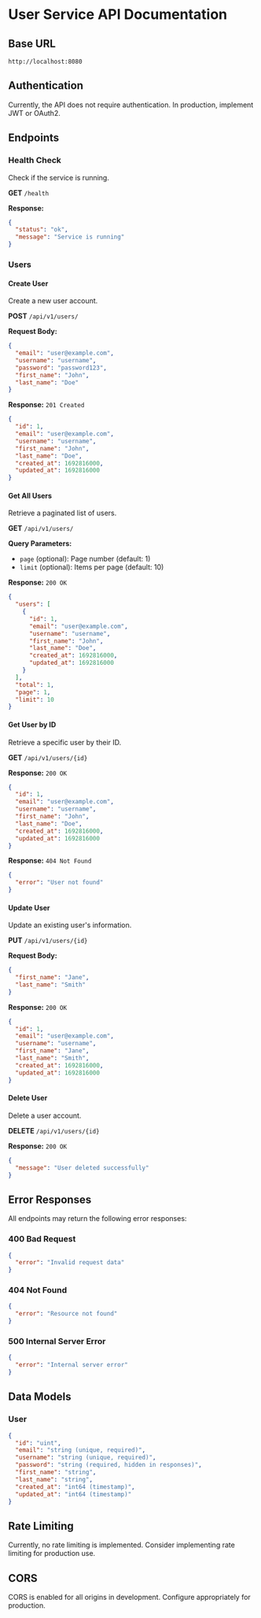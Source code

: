 # User Service API Documentation

## Base URL
```
http://localhost:8080
```

## Authentication
Currently, the API does not require authentication. In production, implement JWT or OAuth2.

## Endpoints

### Health Check
Check if the service is running.

**GET** `/health`

**Response:**
```json
{
  "status": "ok",
  "message": "Service is running"
}
```

### Users

#### Create User
Create a new user account.

**POST** `/api/v1/users/`

**Request Body:**
```json
{
  "email": "user@example.com",
  "username": "username",
  "password": "password123",
  "first_name": "John",
  "last_name": "Doe"
}
```

**Response:** `201 Created`
```json
{
  "id": 1,
  "email": "user@example.com",
  "username": "username",
  "first_name": "John",
  "last_name": "Doe",
  "created_at": 1692816000,
  "updated_at": 1692816000
}
```

#### Get All Users
Retrieve a paginated list of users.

**GET** `/api/v1/users/`

**Query Parameters:**
- `page` (optional): Page number (default: 1)
- `limit` (optional): Items per page (default: 10)

**Response:** `200 OK`
```json
{
  "users": [
    {
      "id": 1,
      "email": "user@example.com",
      "username": "username",
      "first_name": "John",
      "last_name": "Doe",
      "created_at": 1692816000,
      "updated_at": 1692816000
    }
  ],
  "total": 1,
  "page": 1,
  "limit": 10
}
```

#### Get User by ID
Retrieve a specific user by their ID.

**GET** `/api/v1/users/{id}`

**Response:** `200 OK`
```json
{
  "id": 1,
  "email": "user@example.com",
  "username": "username",
  "first_name": "John",
  "last_name": "Doe",
  "created_at": 1692816000,
  "updated_at": 1692816000
}
```

**Response:** `404 Not Found`
```json
{
  "error": "User not found"
}
```

#### Update User
Update an existing user's information.

**PUT** `/api/v1/users/{id}`

**Request Body:**
```json
{
  "first_name": "Jane",
  "last_name": "Smith"
}
```

**Response:** `200 OK`
```json
{
  "id": 1,
  "email": "user@example.com",
  "username": "username",
  "first_name": "Jane",
  "last_name": "Smith",
  "created_at": 1692816000,
  "updated_at": 1692816000
}
```

#### Delete User
Delete a user account.

**DELETE** `/api/v1/users/{id}`

**Response:** `200 OK`
```json
{
  "message": "User deleted successfully"
}
```

## Error Responses

All endpoints may return the following error responses:

### 400 Bad Request
```json
{
  "error": "Invalid request data"
}
```

### 404 Not Found
```json
{
  "error": "Resource not found"
}
```

### 500 Internal Server Error
```json
{
  "error": "Internal server error"
}
```

## Data Models

### User
```json
{
  "id": "uint",
  "email": "string (unique, required)",
  "username": "string (unique, required)",
  "password": "string (required, hidden in responses)",
  "first_name": "string",
  "last_name": "string",
  "created_at": "int64 (timestamp)",
  "updated_at": "int64 (timestamp)"
}
```

## Rate Limiting
Currently, no rate limiting is implemented. Consider implementing rate limiting for production use.

## CORS
CORS is enabled for all origins in development. Configure appropriately for production.
